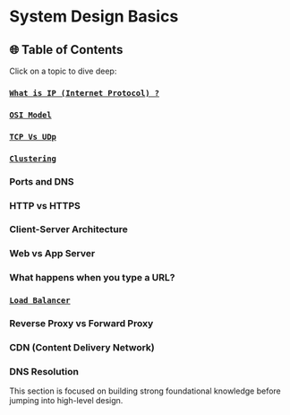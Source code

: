 # System Design Basics

## 🌐 Table of Contents

Click on a topic to dive deep:

### [`What is IP (Internet Protocol) ?`](./topics/ip.md)

### [`OSI Model`](./topics/osi_Model.md)

### [`TCP Vs UDp`](./topics/tcp_udp.md)

### [`Clustering`](./topics/clustering.md)

### Ports and DNS

### HTTP vs HTTPS

### Client-Server Architecture

### Web vs App Server

### What happens when you type a URL?

### [`Load Balancer`](./topics/load_balancers.md)

### Reverse Proxy vs Forward Proxy

### CDN (Content Delivery Network)

### DNS Resolution

This section is focused on building strong foundational knowledge before jumping into high-level design.
